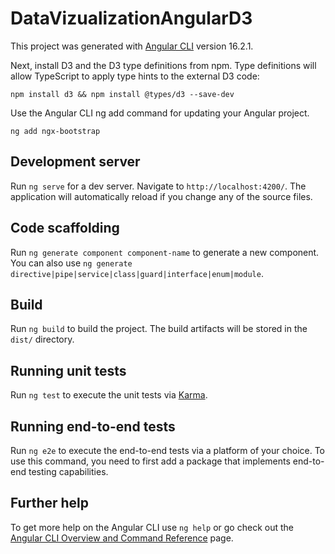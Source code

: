 # DataVizualizationAngularD3

This project was generated with [Angular CLI](https://github.com/angular/angular-cli) version 16.2.1.

Next, install D3 and the D3 type definitions from npm. Type definitions will allow TypeScript to apply type hints to the external D3 code:

`npm install d3 && npm install @types/d3 --save-dev`

Use the Angular CLI ng add command for updating your Angular project.

`ng add ngx-bootstrap`
## Development server

Run `ng serve` for a dev server. Navigate to `http://localhost:4200/`. The application will automatically reload if you change any of the source files.

## Code scaffolding

Run `ng generate component component-name` to generate a new component. You can also use `ng generate directive|pipe|service|class|guard|interface|enum|module`.

## Build

Run `ng build` to build the project. The build artifacts will be stored in the `dist/` directory.

## Running unit tests

Run `ng test` to execute the unit tests via [Karma](https://karma-runner.github.io).

## Running end-to-end tests

Run `ng e2e` to execute the end-to-end tests via a platform of your choice. To use this command, you need to first add a package that implements end-to-end testing capabilities.

## Further help

To get more help on the Angular CLI use `ng help` or go check out the [Angular CLI Overview and Command Reference](https://angular.io/cli) page.
